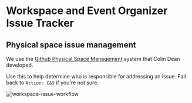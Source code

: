 # Workspace and Event Organizer Issue Tracker

## Physical space issue management

We use the [Github Physical Space Management](https://medium.com/@colindean/using-github-to-track-issues-with-physical-space-b2efe37b96ad) system that Colin Dean developed.

Use this to help determine who is responsible for addressing an issue. Fall back to `Action: C&S` if you're not sure.

![workspace-issue-workflow](https://user-images.githubusercontent.com/197224/51359863-824d5200-1a97-11e9-9f8a-834625b00939.png)
